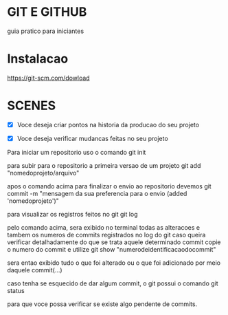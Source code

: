 # GIT E GITHUB
  guia pratico para iniciantes

# Instalacao
  https://git-scm.com/dowload

# SCENES

- [x] Voce deseja criar pontos na historia da producao do seu projeto
- [x] Voce deseja verificar mudancas feitas no seu projeto


Para iniciar um repositorio uso o comando
  git init

para subir para o repositorio a primeira versao de um projeto
  git add "nomedoprojeto/arquivo"

apos o comando acima para finalizar o envio ao repositorio devemos
  git commit -m "mensagem da sua preferencia para o envio (added 'nomedoprojeto')"


para visualizar os registros feitos no git
  git log


pelo comando acima, sera exibido no terminal todas as alteracoes
e tambem os numeros de commits registrados no log do git
caso queira verificar detalhadamente do que se trata aquele determinado commit
copie o numero do commit e utilize
  git show "numerodeidentificacaodocommit"

sera entao exibido tudo o que foi alterado ou o que foi adicionado por meio daquele
commit(...)


caso tenha se esquecido de dar algum commit, o git possui o comando
  git status

para que voce possa verificar se existe algo pendente de commits.

